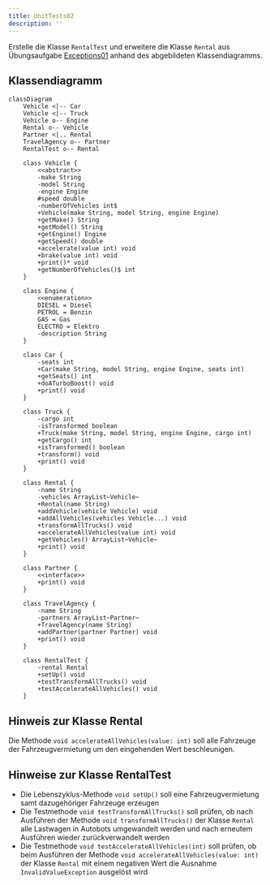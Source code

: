 ```yaml
---
title: UnitTests02
description: ''
---
```


Erstelle die Klasse `RentalTest` und erweitere die Klasse `Rental` aus
Übungsaufgabe [Exceptions01](../exceptions/exceptions01.md) anhand des
abgebildeten Klassendiagramms.

## Klassendiagramm

```mermaid
classDiagram
    Vehicle <|-- Car
    Vehicle <|-- Truck
    Vehicle o-- Engine
    Rental o-- Vehicle
    Partner <|.. Rental
    TravelAgency o-- Partner
    RentalTest o-- Rental

    class Vehicle {
        <<abstract>>
        -make String
        -model String
        -engine Engine
        #speed double
        -numberOfVehicles int$
        +Vehicle(make String, model String, engine Engine)
        +getMake() String
        +getModel() String
        +getEngine() Engine
        +getSpeed() double
        +accelerate(value int) void
        +brake(value int) void
        +print()* void
        +getNumberOfVehicles()$ int
    }

    class Engine {
        <<enumeration>>
        DIESEL = Diesel
        PETROL = Benzin
        GAS = Gas
        ELECTRO = Elektro
        -description String
    }

    class Car {
        -seats int
        +Car(make String, model String, engine Engine, seats int)
        +getSeats() int
        +doATurboBoost() void
        +print() void
    }

    class Truck {
        -cargo int
        -isTransformed boolean
        +Truck(make String, model String, engine Engine, cargo int)
        +getCargo() int
        +isTransformed() boolean
        +transform() void
        +print() void
    }

    class Rental {
        -name String
        -vehicles ArrayList~Vehicle~
        +Rental(name String)
        +addVehicle(vehicle Vehicle) void
        +addAllVehicles(vehicles Vehicle...) void
        +transformAllTrucks() void
        +accelerateAllVehicles(value int) void
        +getVehicles() ArrayList~Vehicle~
        +print() void
    }

    class Partner {
        <<interface>>
        +print() void
    }

    class TravelAgency {
        -name String
        -partners ArrayList~Partner~
        +TravelAgency(name String)
        +addPartner(partner Partner) void
        +print() void
    }

    class RentalTest {
        -rental Rental
        +setUp() void
        +testTransformAllTrucks() void
        +testAccelerateAllVehicles() void
    }
```

## Hinweis zur Klasse Rental

Die Methode `void accelerateAllVehicles(value: int)` soll alle Fahrzeuge der
Fahrzeugvermietung um den eingehenden Wert beschleunigen.

## Hinweise zur Klasse RentalTest

- Die Lebenszyklus-Methode `void setUp()` soll eine Fahrzeugvermietung samt
  dazugehöriger Fahrzeuge erzeugen
- Die Testmethode `void testTransformAllTrucks()` soll prüfen, ob nach Ausführen
  der Methode `void transformAllTrucks()` der Klasse `Rental` alle Lastwagen in
  Autobots umgewandelt werden und nach erneutem Ausführen wieder
  zurückverwandelt werden
- Die Testmethode `void testAccelerateAllVehicles(int)` soll prüfen, ob beim
  Ausführen der Methode `void accelerateAllVehicles(value: int)` der Klasse
  `Rental` mit einem negativen Wert die Ausnahme `InvalidValueException`
  ausgelöst wird
